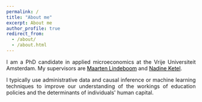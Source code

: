 ```yaml
---
permalink: /
title: "About me"
excerpt: About me
author_profile: true
redirect_from: 
  - /about/
  - /about.html
---
```


<p align="justify">  
I am a PhD candidate in applied microeconomics at the Vrije Universiteit Amsterdam. My supervisors are <a href="https://research.vu.nl/en/persons/maarten-lindeboom" style="color: black;">Maarten Lindeboom</a> and <a href="https://sites.google.com/site/nadineketel/" style="color: black;">Nadine Ketel</a>. 
</p>

<p align="justify">
I typically use administrative data and causal inference or machine learning techniques to improve our understanding of the workings of education policies and the determinants of individuals' human capital. 
</p>
